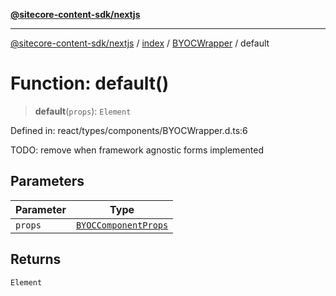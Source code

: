 [**@sitecore-content-sdk/nextjs**](../../../../README.md)

***

[@sitecore-content-sdk/nextjs](../../../../README.md) / [index](../../../README.md) / [BYOCWrapper](../README.md) / default

# Function: default()

> **default**(`props`): `Element`

Defined in: react/types/components/BYOCWrapper.d.ts:6

TODO: remove when framework agnostic forms implemented

## Parameters

| Parameter | Type |
| ------ | ------ |
| `props` | [`BYOCComponentProps`](../../../type-aliases/BYOCComponentProps.md) |

## Returns

`Element`
